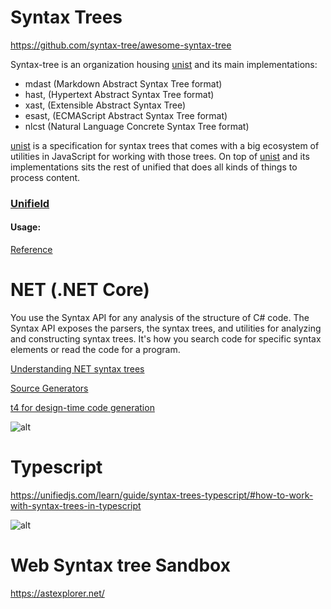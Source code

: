 # Syntax Trees

https://github.com/syntax-tree/awesome-syntax-tree

Syntax-tree is an organization housing [unist](https://github.com/syntax-tree/unist) and its main implementations:

- mdast (Markdown Abstract Syntax Tree format)
- hast, (Hypertext Abstract Syntax Tree format)
- xast, (Extensible Abstract Syntax Tree)
- esast, (ECMAScript Abstract Syntax Tree format)
- nlcst (Natural Language Concrete Syntax Tree format)

[unist](https://github.com/syntax-tree/unist) is a specification for syntax trees that comes with a big ecosystem of utilities in JavaScript for working with those trees. On top of [unist](https://github.com/syntax-tree/unist) and its implementations sits the rest of unified that does all kinds of things to process content.

### [Unifield](https://unifiedjs.com/)

#### Usage:

[Reference ](https://github.com/syntax-tree/awesome-syntax-tree#awesome-syntax-tree-)

# NET (.NET Core)

You use the Syntax API for any analysis of the structure of C# code. The Syntax API exposes the parsers, the syntax trees, and utilities for analyzing and constructing syntax trees. It's how you search code for specific syntax elements or read the code for a program.

[Understanding NET syntax trees](https://learn.microsoft.com/en-us/dotnet/csharp/roslyn-sdk/get-started/syntax-analysis#understanding-syntax-trees)

[Source Generators](https://learn.microsoft.com/en-us/dotnet/csharp/roslyn-sdk/source-generators-overview)

[t4 for design-time code generation](https://learn.microsoft.com/en-us/archive/msdn-magazine/2016/december/roslyn-generate-javascript-with-roslyn-and-t4-templates)

![alt](<https://learn.microsoft.com/en-us/archive/msdn-magazine/2016/december/images/mt790203.harrison_figure2_hires(en-us,msdn.10).png>)

# Typescript

https://unifiedjs.com/learn/guide/syntax-trees-typescript/#how-to-work-with-syntax-trees-in-typescript

![alt](<[https://](https://unifiedjs.com/learn/guide/syntax-trees-typescript/)>)

# Web Syntax tree Sandbox

https://astexplorer.net/
